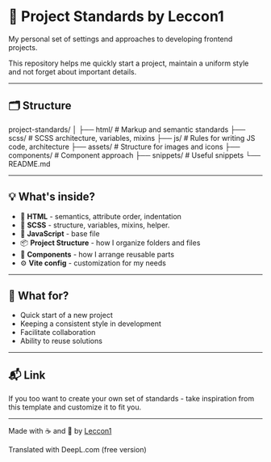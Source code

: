 # 🧩 Project Standards by Leccon1

My personal set of settings and approaches to developing frontend projects.

This repository helps me quickly start a project, maintain a uniform style and not forget about important details.

---

## 🗂️ Structure

project-standards/
│
├── html/ # Markup and semantic standards
├── scss/ # SCSS architecture, variables, mixins
├── js/ # Rules for writing JS code, architecture
├── assets/ # Structure for images and icons
├── components/ # Component approach
├── snippets/ # Useful snippets
└── README.md


---

## 💡 What's inside?

- 🧱 **HTML** - semantics, attribute order, indentation
- 🎨 **SCSS** - structure, variables, mixins, helper.
- 🧠 **JavaScript** - base file
- 📦 **Project Structure** - how I organize folders and files
- 🧩 **Components** - how I arrange reusable parts
- ⚙️ **Vite config** - customization for my needs

---

## 🔮 What for?

- Quick start of a new project
- Keeping a consistent style in development
- Facilitate collaboration
- Ability to reuse solutions

---

## 📬 Link

If you too want to create your own set of standards - take inspiration from this template and customize it to fit you.

---
Made with ☕ and 🍥 by [Leccon1](https://github.com/Leccon1)

Translated with DeepL.com (free version)
